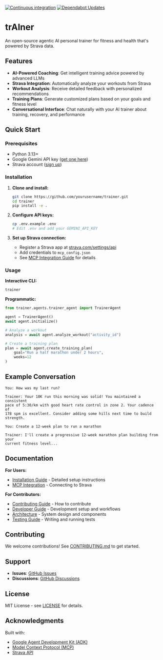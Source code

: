 [![Continuous integration](https://github.com/Joe-Heffer/trainer/actions/workflows/ci.yml/badge.svg)](https://github.com/Joe-Heffer/trainer/actions/workflows/ci.yml)
[![Dependabot Updates](https://github.com/Joe-Heffer/trainer/actions/workflows/dependabot/dependabot-updates/badge.svg)](https://github.com/Joe-Heffer/trainer/actions/workflows/dependabot/dependabot-updates)

# trAIner

An open-source agentic AI personal trainer for fitness and health that's powered by Strava data.

## Features

- **AI-Powered Coaching**: Get intelligent training advice powered by advanced LLMs
- **Strava Integration**: Automatically analyze your workouts from Strava
- **Workout Analysis**: Receive detailed feedback with personalized recommendations
- **Training Plans**: Generate customized plans based on your goals and fitness level
- **Conversational Interface**: Chat naturally with your AI trainer about training, recovery, and performance

## Quick Start

### Prerequisites

- Python 3.13+
- Google Gemini API key ([get one here](https://aistudio.google.com/app/apikey))
- Strava account ([sign up](https://www.strava.com/register))

### Installation

1. **Clone and install:**

   ```bash
   git clone https://github.com/yourusername/trainer.git
   cd trainer
   pip install -e .
   ```

2. **Configure API keys:**

   ```bash
   cp .env.example .env
   # Edit .env and add your GEMINI_API_KEY
   ```

3. **Set up Strava connection:**
   - Register a Strava app at [strava.com/settings/api](https://www.strava.com/settings/api)
   - Add credentials to `mcp_config.json`
   - See [MCP Integration Guide](docs/mcp-integration.md) for details

### Usage

**Interactive CLI:**

```bash
trainer
```

**Programmatic:**

```python
from trainer.agents.trainer_agent import TrainerAgent

agent = TrainerAgent()
await agent.initialize()

# Analyze a workout
analysis = await agent.analyze_workout("activity_id")

# Create a training plan
plan = await agent.create_training_plan(
    goal="Run a half marathon under 2 hours",
    weeks=12
)
```

## Example Conversation

```
You: How was my last run?

Trainer: Your 10K run this morning was solid! You maintained a consistent
pace of 5:30/km with good heart rate control in zone 2. Your cadence of
178 spm is excellent. Consider adding some hills next time to build strength.

You: Create a 12-week plan to run a marathon

Trainer: I'll create a progressive 12-week marathon plan building from your
current fitness level...
```

## Documentation

**For Users:**

- [Installation Guide](docs/installation.md) - Detailed setup instructions
- [MCP Integration](docs/mcp-integration.md) - Connecting to Strava

**For Contributors:**

- [Contributing Guide](CONTRIBUTING.md) - How to contribute
- [Developer Guide](docs/developers.md) - Development setup and workflows
- [Architecture](docs/architecture.md) - System design and components
- [Testing Guide](docs/testing.md) - Writing and running tests

## Contributing

We welcome contributions! See [CONTRIBUTING.md](CONTRIBUTING.md) to get started.

## Support

- **Issues**: [GitHub Issues](https://github.com/yourusername/trainer/issues)
- **Discussions**: [GitHub Discussions](https://github.com/yourusername/trainer/discussions)

## License

MIT License - see [LICENSE](LICENSE) for details.

## Acknowledgments

Built with:

- [Google Agent Development Kit (ADK)](https://google.github.io/adk-docs/)
- [Model Context Protocol (MCP)](https://modelcontextprotocol.io/)
- [Strava API](https://developers.strava.com/)
